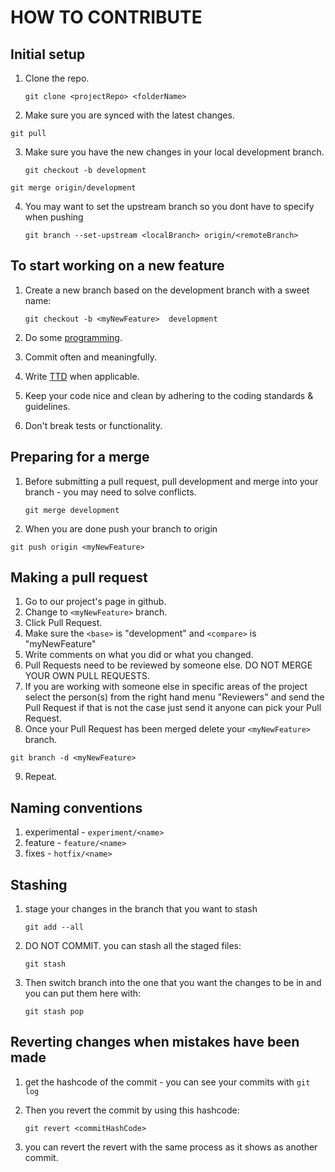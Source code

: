 # HOW TO CONTRIBUTE


## Initial setup
1. Clone the repo.

	`git clone <projectRepo> <folderName>`

2. Make sure you are synced with the latest changes.

  `git pull`

3. Make sure you have the new changes in your local development branch.

	`git checkout -b development`

  `git merge origin/development`

4. You may want to set the upstream branch so you dont have to specify when pushing
	
	`git branch --set-upstream <localBranch> origin/<remoteBranch>`


## To start working on a new feature
1. Create a new branch based on the development branch with a sweet name:

	`git checkout -b <myNewFeature>  development`

2. Do some [programming](http://programming-motherfucker.com).
3. Commit often and meaningfully.
4. Write [TTD](http://) when applicable.
5. Keep your code nice and clean by adhering to the coding standards & guidelines.
6. Don't break tests or functionality.


## Preparing for a merge
1. Before submitting a pull request, pull development and merge into your branch - you may need to solve conflicts.

	`git merge development`

2. When you are done push your branch to origin

  `git push origin <myNewFeature>`


## Making a pull request
1. Go to our project's page in github.
2. Change to `<myNewFeature>` branch.
3. Click Pull Request.
4. Make sure the `<base>` is "development" and `<compare>` is "myNewFeature"
5. Write comments on what you did or what you changed.
6. Pull Requests need to be reviewed by someone else. DO NOT MERGE YOUR OWN PULL REQUESTS.
7. If you are working with someone else in specific areas of the project select the person(s)
  from the right hand menu "Reviewers" and send the Pull Request if that is not the case just
  send it anyone can pick your Pull Request.
8. Once your Pull Request has been merged delete your `<myNewFeature>` branch.

  `git branch -d <myNewFeature>`

9. Repeat.  


## Naming conventions
1. experimental - `experiment/<name>`
2. feature - `feature/<name>`
3. fixes - `hotfix/<name>`


## Stashing
1. stage your changes in the branch that you want to stash

	`git add --all`

2. DO NOT COMMIT. you can stash all the staged files:

	`git stash`

3. Then switch branch into the one that you want the changes to be in and you can put them here with:

	`git stash pop`


## Reverting changes when mistakes have been made
1. get the hashcode of the commit - you can see your commits with `git log`
2. Then you revert the commit by using this hashcode:

	`git revert <commitHashCode>`

3. you can revert the revert with the same process as it shows as another commit. 

